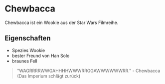 # Chewbacca
Chewbacca ist ein Wookie aus der Star Wars Filmreihe.
## Eigenschaften
* Spezies Wookie
* bester Freund von Han Solo
* braunes Fell
> "WAGRRRRWWGAHHHHWWWRRGGAWWWWWWRR." 
\- Chewbacca \(Das Imperium schlägt zurück\)